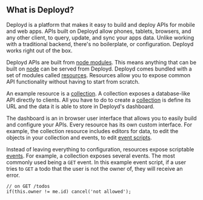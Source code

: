 <!--{
  title: 'What is Deployd?',
  tags: ['about', 'getting started', 'introduction'],
  order: 0,
  url: 'what-is-deployd'
}-->

## What is Deployd?

Deployd is a platform that makes it easy to build and deploy APIs for mobile and web apps. APIs built on Deployd allow phones, tablets, browsers, and any other client, to query, update, and sync your apps data. Unlike working with a traditional backend, there's no boilerplate, or configuration. Deployd works right out of the box.

Deployd APIs are built from [node modules](https://npmjs.org). This means anything that can be built on [node](https://nodejs.org) can be served from Deployd. Deployd comes bundled with a set of modules called [resources](/term/resources). Resources allow you to expose common API functionality without having to start from scratch.

An example resource is a [collection](/term/collection). A collection exposes a database-like API directly to clients. All you have to do to create a [collection](/term/collection) is define its URL and the data it is able to store in Deployd's dashboard.

The dashboard is an in browser user interface that allows you to easily build and configure your APIs. Every resource has its own custom interface. For example, the collection resource includes editors for data, to edit the objects in your collection and events, to edit [event scripts](/term/events). 

Instead of leaving everything to configuration, resources expose scriptable [events](/term/events). For example, a collection exposes several events. The most commonly used being a `GET` event. In this example event script, if a user tries to `GET` a todo that the user is not the owner of, they will receive an error.

    // on GET /todos
    if(this.owner != me.id) cancel('not allowed');
    



    
